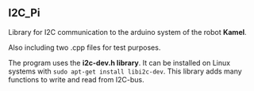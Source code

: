 ## I2C_Pi

Library for I2C communication to the arduino system of the robot **Kamel**.

Also including two .cpp files for test purposes.

The program uses the **i2c-dev.h library**. It can be installed on Linux systems with `sudo apt-get install libi2c-dev`.
This library adds many functions to write and read from I2C-bus.

